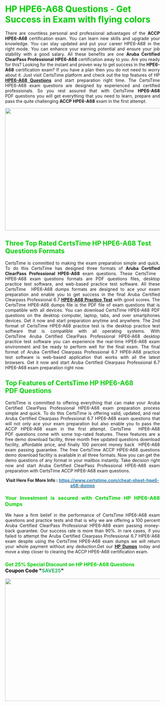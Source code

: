 <h1><span style="color:#00cc00;"><strong>HP HPE6-A68 Questions - Get Success in Exam with flying colors</strong></span></h1>

<p style="text-align: justify;">There are countless personal and professional advantages of the <strong>ACCP</strong> <strong>HPE6-A68</strong> certification exam. You can learn new skills and upgrade your knowledge. You can stay updated and put your career HPE6-A68 in the right mode. You can enhance your earning potential and ensure your job stability with a good salary. All these benefits are one <strong>Aruba Certified ClearPass Professional</strong> <strong>HPE6-A68</strong> certification away to you. Are you ready for this? Looking for the instant and proven way to get success in the <strong></strong> <strong>HPE6-A68</strong> certification exam? If you have a plan then you do not need to worry about it. Just visit CertsTime platform and check out the top features of HP <strong><a href="https://www.certstime.com/cheat-sheet-hpe6-a68-dumps">HPE6-A68 Questions</a></strong> and start preparation right time. The CertsTime HPE6-A68 exam questions are designed by experienced and certified professionals. So you rest assured that with CertsTime <strong></strong> <strong>HPE6-A68</strong> PDF questions you will get everything that you need to learn, prepare and pass the quite challenging <strong>ACCP</strong> <strong>HPE6-A68</strong> exam in the first attempt.</p>

<p style="text-align: center;"><a href="https://www.certstime.com/cheat-sheet-hpe6-a68-dumps"><img alt="" src="https://i.imgur.com/wlGiNOk.jpg" style="width: 700px; height: 398px;" /></a></p>

<h2><span style="color:#00cc00;"><strong>Three Top Rated CertsTime HP HPE6-A68 Test Questions Formats</strong></span></h2>

<p style="text-align: justify;">CertsTime is committed to making the exam preparation simple and quick. To do this CertsTime has designed three formats of <strong>Aruba Certified ClearPass Professional HPE6-A68</strong> exam questions. These CertsTime   HPE6-A68 exam questions formats are PDF questions files, desktop practice test software, and web-based practice test software. All these CertsTime  HPE6-A68 dumps formats are designed to ace your exam preparation and enable you to get success in the final Aruba Certified Clearpass Professional 6.7 <strong><a href="https://www.certstime.com/cheat-sheet-hpe6-a68-dumps">HPE6-A68 Practice Test</a></strong> with good scores. The CertsTime HPE6-A68 dumps file is the PDF file of exam questions that is compatible with all devices. You can download CertsTime HPE6-A68 PDF questions on the desktop computer, laptop, tabs, and over smartphones devices. Get it now and start preparation anytime and anywhere. The 2nd format of CertsTime HPE6-A68 practice test is the desktop practice test software that is compatible with all operating systems. With CertsTime Aruba Certified ClearPass Professional HPE6-A68 desktop practice test software you can experience the real-time HPE6-A68 exam environment and be ready to perform well for the final exam. The final format of Aruba Certified Clearpass Professional 6.7 HPE6-A68 practice test software is web-based application that works with all the latest browsers. Get it now and start Aruba Certified Clearpass Professional 6.7 HPE6-A68 exam preparation right now.</p>

<h2><span style="color:#00cc00;"><strong>Top Features of CertsTime HP HPE6-A68 PDF Questions</strong></span></h2>

<p style="text-align: justify;">CertsTime is committed to offering everything that can make your Aruba Certified ClearPass Professional HPE6-A68 exam preparation process simple and quick. To do this CertsTime is offering valid, updated, and real Aruba Certified Clearpass Professional 6.7 HPE6-A68 exam questions that will not only ace your exam preparation but also enable you to pass the ACCP HPE6-A68 exam in the first attempt. CertsTime  HPE6-A68 PDF questions come with some top-rated features. These features are a free demo download facility, three month free updated questions download facility, affordable price, and finally 100 percent money back  HPE6-A68 exam passing guarantee. The free CertsTime ACCP HPE6-A68 questions demo download facility is available in all three formats. Now you can get the demo questions of any format in your mailbox instantly. Take decision right now and start Aruba Certified ClearPass Professional HPE6-A68 exam preparation with CertsTime ACCP HPE6-A68 exam questions.</p>

<p style="text-align: center;"><strong>Visit Here For More Info :</strong> <strong><a href="https://www.certstime.com/cheat-sheet-hpe6-a68-dumps"><span style="color:#2980b9;">https://www.certstime.com/cheat-sheet-hpe6-a68-dumps</span></a></strong></p>

<h3 style="text-align: justify;"><span style="color:#00cc00;"><strong>Your Investment is secured with CertsTime HP HPE6-A68 Dumps</strong></span></h3>

<p style="text-align: justify;">We have a firm belief in the performance of CertsTime HPE6-A68 exam questions and practice tests and that is why we are offering a 100 percent Aruba Certified ClearPass Professional HPE6-A68 exam passing money-back guarantee. Our success rate is more than 90%. In rare cases, if you failed to attempt the Aruba Certified Clearpass Professional 6.7 HPE6-A68 exam despite using the CertsTime HPE6-A68 exam dumps we will return your whole payment without any deduction.Get our <strong><a href="https://www.certstime.com/cheat-sheet-hp-dumps">HP Dumps</a></strong> today and move a step closer to clearing the ACCP HPE6-A68 certification exam.</p>

<h3 style="text-align: justify;"><strong><span style="font-size:16px;"><strong><span style="color:#00cc00;">Get 25% Special Discount on HP HPE6-A68 Questions</span></strong><br />
<strong><span style="color:#000000;">Coupon Code</span></strong> <strong><span style="color:#000000;">"</span><span style="color:#27ae60;">SAVE</span><font color="#27ae60">25</font><span style="color:#000000;">"</span></strong></span></strong></h3>

<p style="text-align: center;"><strong><a href="https://www.certstime.com/cheat-sheet-hpe6-a68-dumps"><img alt="" src="https://i.imgur.com/Gj1kXWu.jpg" style="width: 700px; height: 398px;" /></a></strong></p>
